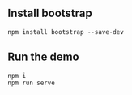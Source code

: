 ## Install bootstrap
``` 
npm install bootstrap --save-dev

```

## Run the demo
```
npm i
npm run serve
```
